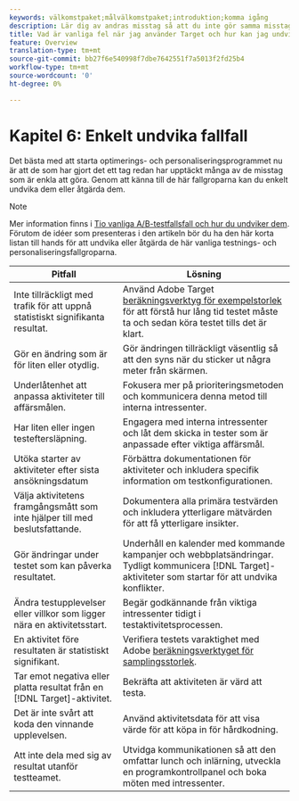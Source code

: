 ```yaml
---
keywords: välkomstpaket;målvälkomstpaket;introduktion;komma igång
description: Lär dig av andras misstag så att du inte gör samma misstag när du använder Adobe Target som en del av din testnings- och personaliseringsstrategi.
title: Vad är vanliga fel när jag använder Target och hur kan jag undvika dem?
feature: Overview
translation-type: tm+mt
source-git-commit: bb27f6e540998f7dbe7642551f7a5013f2fd25b4
workflow-type: tm+mt
source-wordcount: '0'
ht-degree: 0%

---
```



# Kapitel 6: Enkelt undvika fallfall

Det bästa med att starta optimerings- och personaliseringsprogrammet nu är att de som har gjort det ett tag redan har upptäckt många av de misstag som är enkla att göra. Genom att känna till de här fallgroparna kan du enkelt undvika dem eller åtgärda dem.

>[!NOTE]
>
>Mer information finns i [Tio vanliga A/B-testfallsfall och hur du undviker dem](/help/c-activities/t-test-ab/common-ab-testing-pitfalls.md). Förutom de idéer som presenteras i den artikeln bör du ha den här korta listan till hands för att undvika eller åtgärda de här vanliga testnings- och personaliseringsfallgroparna.

| Pitfall | Lösning |
| --- | --- |
| Inte tillräckligt med trafik för att uppnå statistiskt signifikanta resultat. | Använd Adobe Target [beräkningsverktyg för exempelstorlek](https://docs.adobe.com/content/target-microsite/testcalculator.html) för att förstå hur lång tid testet måste ta och sedan köra testet tills det är klart. |
| Gör en ändring som är för liten eller otydlig. | Gör ändringen tillräckligt väsentlig så att den syns när du sticker ut några meter från skärmen. |
| Underlåtenhet att anpassa aktiviteter till affärsmålen. | Fokusera mer på prioriteringsmetoden och kommunicera denna metod till interna intressenter. |
| Har liten eller ingen testeftersläpning. | Engagera med interna intressenter och låt dem skicka in tester som är anpassade efter viktiga affärsmål. |
| Utöka starter av aktiviteter efter sista ansökningsdatum | Förbättra dokumentationen för aktiviteter och inkludera specifik information om testkonfigurationen. |
| Välja aktivitetens framgångsmått som inte hjälper till med beslutsfattande. | Dokumentera alla primära testvärden och inkludera ytterligare mätvärden för att få ytterligare insikter. |
| Gör ändringar under testet som kan påverka resultatet. | Underhåll en kalender med kommande kampanjer och webbplatsändringar. Tydligt kommunicera [!DNL Target]-aktiviteter som startar för att undvika konflikter. |
| Ändra testupplevelser eller villkor som ligger nära en aktivitetsstart. | Begär godkännande från viktiga intressenter tidigt i testaktivitetsprocessen. |
| En aktivitet före resultaten är statistiskt signifikant. | Verifiera testets varaktighet med Adobe [beräkningsverktyget för samplingsstorlek](https://docs.adobe.com/content/target-microsite/testcalculator.html). |
| Tar emot negativa eller platta resultat från en [!DNL Target]-aktivitet. | Bekräfta att aktiviteten är värd att testa. |
| Det är inte svårt att koda den vinnande upplevelsen. | Använd aktivitetsdata för att visa värde för att köpa in för hårdkodning. |
| Att inte dela med sig av resultat utanför testteamet. | Utvidga kommunikationen så att den omfattar lunch och inlärning, utveckla en programkontrollpanel och boka möten med intressenter. |